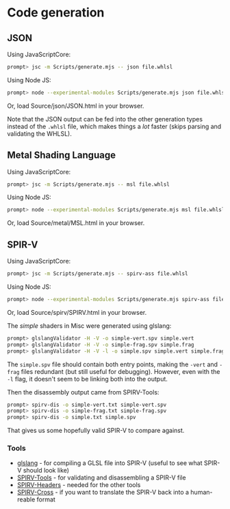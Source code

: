 # Code generation

## JSON

Using JavaScriptCore:

```bash
prompt> jsc -m Scripts/generate.mjs -- json file.whlsl
```

Using Node JS:

```bash
prompt> node --experimental-modules Scripts/generate.mjs json file.whlsl
```

Or, load Source/json/JSON.html in your browser.

Note that the JSON output can be fed into the other generation types instead
of the `.whlsl` file, which makes things a *lot* faster (skips parsing and
validating the WHLSL).

## Metal Shading Language

Using JavaScriptCore:

```bash
prompt> jsc -m Scripts/generate.mjs -- msl file.whlsl
```

Using Node JS:

```bash
prompt> node --experimental-modules Scripts/generate.mjs msl file.whlsl
```

Or, load Source/metal/MSL.html in your browser.

## SPIR-V

Using JavaScriptCore:

```bash
prompt> jsc -m Scripts/generate.mjs -- spirv-ass file.whlsl
```

Using Node JS:

```bash
prompt> node --experimental-modules Scripts/generate.mjs spirv-ass file.whlsl
```

Or, load Source/spirv/SPIRV.html in your browser.

The _simple_ shaders in Misc were generated using glslang:

```bash
prompt> glslangValidator -H -V -o simple-vert.spv simple.vert
prompt> glslangValidator -H -V -o simple-frag.spv simple.frag
prompt> glslangValidator -H -V -l -o simple.spv simple.vert simple.frag
```

The `simple.spv` file should contain both entry points, making the `-vert` and `-frag`
files redundant (but still useful for debugging). However, even with the `-l` flag,
it doesn't seem to be linking both into the output.

Then the disassembly output came from SPIRV-Tools:

```bash
prompt> spirv-dis -o simple-vert.txt simple-vert.spv
prompt> spirv-dis -o simple-frag.txt simple-frag.spv
prompt> spirv-dis -o simple.txt simple.spv
```

That gives us some hopefully valid SPIR-V to compare against.

### Tools

- [glslang](https://github.com/KhronosGroup/glslang) - for compiling a GLSL file into SPIR-V (useful to see what SPIR-V should look like)
- [SPIRV-Tools](https://github.com/KhronosGroup/SPIRV-Tools) - for validating and disassembling a SPIR-V file
- [SPIRV-Headers](https://github.com/KhronosGroup/SPIRV-Headers) - needed for the other tools
- [SPIRV-Cross](https://github.com/KhronosGroup/SPIRV-Cross) - if you want to translate the SPIR-V back into a human-reable format

